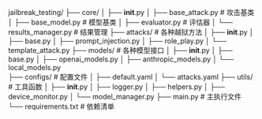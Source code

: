 jailbreak_testing/
├── core/
│   ├── __init__.py
│   ├── base_attack.py      # 攻击基类
│   ├── base_model.py       # 模型基类
│   ├── evaluator.py        # 评估器
│   └── results_manager.py  # 结果管理
├── attacks/                # 各种越狱方法
│   ├── __init__.py
│   ├── base.py
│   ├── prompt_injection.py
│   ├── role_play.py
│   └── template_attack.py
├── models/                 # 各种模型接口
│   ├── __init__.py
│   ├── base.py
│   ├── openai_models.py
│   ├── anthropic_models.py
│   └── local_models.py     
├── configs/                # 配置文件
│   ├── default.yaml
│   └── attacks.yaml
├── utils/                  # 工具函数
│   ├── __init__.py
│   ├── logger.py
│   ├── helpers.py
│   ├── device_monitor.py
│   └── model_manager.py
├── main.py                 # 主执行文件
└── requirements.txt        # 依赖清单